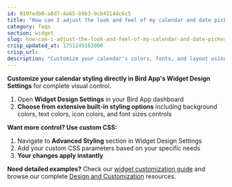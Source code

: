 ```yaml
---
id: 019fedb0-a8d7-4a65-b9b3-9cb4314dc6c5
title: "How can I adjust the look and feel of my calendar and date picker?"
category: faqs
section: widget
slug: how-can-i-adjust-the-look-and-feel-of-my-calendar-and-date-picker
crisp_updated_at: 1751249162000
crisp_url: 
description: "Customize your calendar's colors, fonts, and layout using Bird App's built-in design controls or advanced CSS styling options."
---
```


**Customize your calendar styling directly in Bird App's Widget Design Settings** for complete visual control.

1. Open **Widget Design Settings** in your Bird App dashboard
2. **Choose from extensive built-in styling options** including background colors, text colors, icon colors, and font sizes controls

**Want more control? Use custom CSS:**

1. Navigate to **Advanced Styling** section in Widget Design Settings
2. Add your custom CSS parameters based on your specific needs
3. **Your changes apply instantly**

**Need detailed examples?** Check our [widget customization guide](https://help.birdchime.com/en-us/article/how-to-customize-the-widget-look-1t5c07x/) and browse our complete [Design and Customization](https://help.birdchime.com/en-us/category/design-and-customizations-19oz7lx/) resources.
